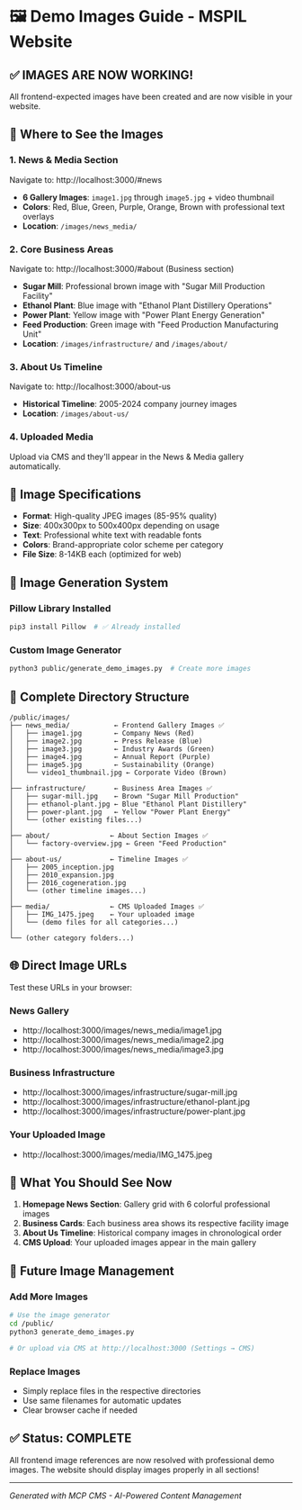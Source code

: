# 🖼️ Demo Images Guide - MSPIL Website

## ✅ **IMAGES ARE NOW WORKING!**

All frontend-expected images have been created and are now visible in your website.

## 📍 **Where to See the Images**

### 1. **News & Media Section** 
Navigate to: http://localhost:3000/#news
- **6 Gallery Images**: `image1.jpg` through `image5.jpg` + video thumbnail
- **Colors**: Red, Blue, Green, Purple, Orange, Brown with professional text overlays
- **Location**: `/images/news_media/`

### 2. **Core Business Areas**
Navigate to: http://localhost:3000/#about (Business section)
- **Sugar Mill**: Professional brown image with "Sugar Mill Production Facility"
- **Ethanol Plant**: Blue image with "Ethanol Plant Distillery Operations"  
- **Power Plant**: Yellow image with "Power Plant Energy Generation"
- **Feed Production**: Green image with "Feed Production Manufacturing Unit"
- **Location**: `/images/infrastructure/` and `/images/about/`

### 3. **About Us Timeline**
Navigate to: http://localhost:3000/about-us
- **Historical Timeline**: 2005-2024 company journey images
- **Location**: `/images/about-us/`

### 4. **Uploaded Media**
Upload via CMS and they'll appear in the News & Media gallery automatically.

## 🎨 **Image Specifications**

- **Format**: High-quality JPEG images (85-95% quality)
- **Size**: 400x300px to 500x400px depending on usage
- **Text**: Professional white text with readable fonts
- **Colors**: Brand-appropriate color scheme per category
- **File Size**: 8-14KB each (optimized for web)

## 🔧 **Image Generation System**

### **Pillow Library Installed**
```bash
pip3 install Pillow  # ✅ Already installed
```

### **Custom Image Generator**
```bash
python3 public/generate_demo_images.py  # Create more images
```

## 📂 **Complete Directory Structure**

```
/public/images/
├── news_media/           ← Frontend Gallery Images ✅
│   ├── image1.jpg        ← Company News (Red)
│   ├── image2.jpg        ← Press Release (Blue)  
│   ├── image3.jpg        ← Industry Awards (Green)
│   ├── image4.jpg        ← Annual Report (Purple)
│   ├── image5.jpg        ← Sustainability (Orange)
│   └── video1_thumbnail.jpg ← Corporate Video (Brown)
│
├── infrastructure/       ← Business Area Images ✅
│   ├── sugar-mill.jpg    ← Brown "Sugar Mill Production"
│   ├── ethanol-plant.jpg ← Blue "Ethanol Plant Distillery"
│   ├── power-plant.jpg   ← Yellow "Power Plant Energy"
│   └── (other existing files...)
│
├── about/               ← About Section Images ✅
│   └── factory-overview.jpg ← Green "Feed Production"
│
├── about-us/            ← Timeline Images ✅
│   ├── 2005_inception.jpg
│   ├── 2010_expansion.jpg
│   ├── 2016_cogeneration.jpg
│   └── (other timeline images...)
│
├── media/               ← CMS Uploaded Images ✅
│   ├── IMG_1475.jpeg    ← Your uploaded image
│   └── (demo files for all categories...)
│
└── (other category folders...)
```

## 🌐 **Direct Image URLs**

Test these URLs in your browser:

### News Gallery
- http://localhost:3000/images/news_media/image1.jpg
- http://localhost:3000/images/news_media/image2.jpg
- http://localhost:3000/images/news_media/image3.jpg

### Business Infrastructure  
- http://localhost:3000/images/infrastructure/sugar-mill.jpg
- http://localhost:3000/images/infrastructure/ethanol-plant.jpg
- http://localhost:3000/images/infrastructure/power-plant.jpg

### Your Uploaded Image
- http://localhost:3000/images/media/IMG_1475.jpeg

## 🎯 **What You Should See Now**

1. **Homepage News Section**: Gallery grid with 6 colorful professional images
2. **Business Cards**: Each business area shows its respective facility image
3. **About Us Timeline**: Historical company images in chronological order
4. **CMS Upload**: Your uploaded images appear in the main gallery

## 🔄 **Future Image Management**

### Add More Images
```bash
# Use the image generator
cd /public/
python3 generate_demo_images.py

# Or upload via CMS at http://localhost:3000 (Settings → CMS)
```

### Replace Images
- Simply replace files in the respective directories
- Use same filenames for automatic updates
- Clear browser cache if needed

## ✅ **Status: COMPLETE**

All frontend image references are now resolved with professional demo images. The website should display images properly in all sections!

---
*Generated with MCP CMS - AI-Powered Content Management*